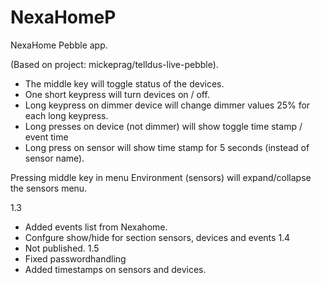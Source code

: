 NexaHomeP
=========

NexaHome Pebble app.

(Based on project: mickeprag/telldus-live-pebble).

- The middle key will toggle status of the devices.
- One short keypress will turn devices on / off.
- Long keypress on dimmer device will change dimmer values 25% for each long keypress.
- Long presses on device (not dimmer) will show toggle time stamp / event time
- Long press on sensor will show time stamp for 5 seconds (instead of sensor name).

Pressing middle key in menu Environment (sensors) will expand/collapse the sensors menu.

1.3
- Added events list from Nexahome.
- Confgure show/hide for section sensors, devices and events
1.4 
- Not published.
1.5
- Fixed passwordhandling
- Added timestamps on sensors and devices.
